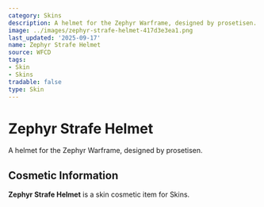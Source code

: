 ```yaml
---
category: Skins
description: A helmet for the Zephyr Warframe, designed by prosetisen.
image: ../images/zephyr-strafe-helmet-417d3e3ea1.png
last_updated: '2025-09-17'
name: Zephyr Strafe Helmet
source: WFCD
tags:
- Skin
- Skins
tradable: false
type: Skin
---
```


# Zephyr Strafe Helmet

A helmet for the Zephyr Warframe, designed by prosetisen.

## Cosmetic Information

**Zephyr Strafe Helmet** is a skin cosmetic item for Skins.

